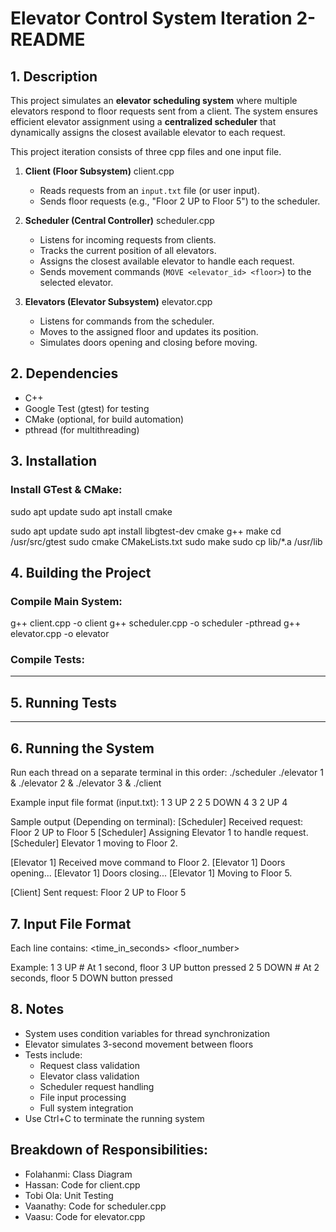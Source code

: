 
# Elevator Control System  Iteration 2- README


## 1. Description

This project simulates an **elevator scheduling system** where multiple elevators respond to floor requests sent from a client. The system ensures efficient elevator assignment using a **centralized scheduler** that dynamically assigns the closest available elevator to each request.

This project iteration consists of three cpp files and one input file. 

1. **Client (Floor Subsystem)** client.cpp
   - Reads requests from an `input.txt` file (or user input).
   - Sends floor requests (e.g., "Floor 2 UP to Floor 5") to the scheduler.

2. **Scheduler (Central Controller)** scheduler.cpp
   - Listens for incoming requests from clients.
   - Tracks the current position of all elevators.
   - Assigns the closest available elevator to handle each request.
   - Sends movement commands (`MOVE <elevator_id> <floor>`) to the selected elevator.

3. **Elevators (Elevator Subsystem)** elevator.cpp
   - Listens for commands from the scheduler.
   - Moves to the assigned floor and updates its position.
   - Simulates doors opening and closing before moving.


## 2. Dependencies

- C++ 
- Google Test (gtest) for testing
- CMake (optional, for build automation)
- pthread (for multithreading)


## 3. Installation

### Install GTest & CMake:
sudo apt update
sudo apt install cmake

sudo apt update
sudo apt install libgtest-dev cmake g++ make
cd /usr/src/gtest
sudo cmake CMakeLists.txt
sudo make
sudo cp lib/*.a /usr/lib


## 4. Building the Project

### Compile Main System:
g++ client.cpp -o client
g++ scheduler.cpp -o scheduler -pthread
g++ elevator.cpp -o elevator

### Compile Tests:
-- -- 


## 5. Running Tests

-- -- 


## 6. Running the System

Run each thread on a separate terminal in this order:
./scheduler
./elevator 1 &
./elevator 2 &
./elevator 3 &
./client

Example input file format (input.txt):
1 3 UP 2
2 5 DOWN 4
3 2 UP 4

Sample output (Depending on terminal):
[Scheduler] Received request: Floor 2 UP to Floor 5
[Scheduler] Assigning Elevator 1 to handle request.
[Scheduler] Elevator 1 moving to Floor 2.

[Elevator 1] Received move command to Floor 2.
[Elevator 1] Doors opening...
[Elevator 1] Doors closing...
[Elevator 1] Moving to Floor 5.

[Client] Sent request: Floor 2 UP to Floor 5


## 7. Input File Format

Each line contains:
<time_in_seconds> <floor_number> <direction>

Example:
1 3 UP    # At 1 second, floor 3 UP button pressed
2 5 DOWN  # At 2 seconds, floor 5 DOWN button pressed


## 8. Notes

- System uses condition variables for thread synchronization
- Elevator simulates 3-second movement between floors
- Tests include:
  * Request class validation
  * Elevator class validation
  * Scheduler request handling
  * File input processing
  * Full system integration
- Use Ctrl+C to terminate the running system

## Breakdown of Responsibilities:

- Folahanmi: Class Diagram
- Hassan: Code for client.cpp
- Tobi Ola: Unit Testing
- Vaanathy: Code for scheduler.cpp
- Vaasu: Code for elevator.cpp

